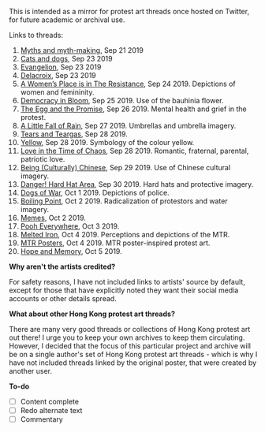 This is intended as a mirror for protest art threads once hosted on Twitter, for future academic or archival use.

Links to threads:

1. [Myths and myth-making](https://cwylo.github.io/hkprotestart/thread1), Sep 21 2019
2. [Cats and dogs](https://cwylo.github.io/hkprotestart/thread2), Sep 23 2019
3. [Evangelion](https://cwylo.github.io/hkprotestart/thread3), Sep 23 2019
4. [Delacroix](https://cwylo.github.io/hkprotestart/thread4), Sep 23 2019
5. [A Women’s Place is in The Resistance](https://cwylo.github.io/hkprotestart/thread5), Sep 24 2019. Depictions of women and femininity.
6. [Democracy in Bloom](https://cwylo.github.io/hkprotestart/thread6), Sep 25 2019. Use of the bauhinia flower.
7. [The Egg and the Promise](https://cwylo.github.io/hkprotestart/thread7), Sep 26 2019. Mental health and grief in the protest.
8. [A Little Fall of Rain](https://cwylo.github.io/hkprotestart/thread8), Sep 27 2019. Umbrellas and umbrella imagery.
9. [Tears and Teargas](https://cwylo.github.io/hkprotestart/thread9), Sep 28 2019.
10. [Yellow](https://cwylo.github.io/hkprotestart/thread10), Sep 28 2019. Symbology of the colour yellow.
11. [Love in the Time of Chaos](https://cwylo.github.io/hkprotestart/thread11), Sep 28 2019. Romantic, fraternal, parental, patriotic love.
12. [Being (Culturally) Chinese](https://cwylo.github.io/hkprotestart/thread12), Sep 29 2019. Use of Chinese cultural imagery.
13. [Danger! Hard Hat Area](https://cwylo.github.io/hkprotestart/thread13), Sep 30 2019. Hard hats and protective imagery.
14. [Dogs of War](https://cwylo.github.io/hkprotestart/thread14), Oct 1 2019. Depictions of police.
15. [Boiling Point](https://cwylo.github.io/hkprotestart/thread15), Oct 2 2019. Radicalization of protestors and water imagery.
16. [Memes](https://cwylo.github.io/hkprotestart/thread16), Oct 2 2019.
17. [Pooh Everywhere](https://cwylo.github.io/hkprotestart/thread17), Oct 3 2019.
18. [Melted Iron](https://cwylo.github.io/hkprotestart/thread18), Oct 4 2019. Perceptions and depictions of the MTR.
19. [MTR Posters](https://cwylo.github.io/hkprotestart/thread19), Oct 4 2019. MTR poster-inspired protest art.
20. [Hope and Memory](https://cwylo.github.io/hkprotestart/thread20), Oct 5 2019.

**Why aren't the artists credited?**

For safety reasons, I have not included links to artists' source by default, except for those that have explicitly noted they want their social media accounts or other details spread.

**What about other Hong Kong protest art threads?**

There are many very good threads or collections of Hong Kong protest art out there! I urge you to keep your own archives to keep them circulating. However, I decided that the focus of this particular project and archive will be on a single author's set of Hong Kong protest art threads - which is why I have not included threads linked by the original poster, that were created by another user.

**To-do**

- [ ] Content complete
- [ ] Redo alternate text
- [ ] Commentary
